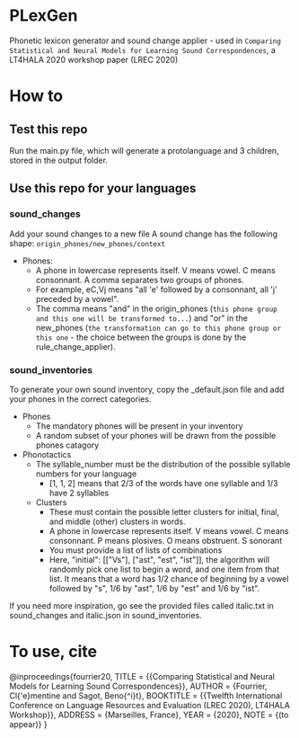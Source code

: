 # PLexGen
Phonetic lexicon generator and sound change applier - used in `Comparing Statistical and Neural Models for Learning Sound Correspondences`, a LT4HALA 2020 workshop paper (LREC 2020)

# How to 
## Test this repo
Run the main.py file, which will generate a protolanguage and 3 children, stored in the output folder.

## Use this repo for your languages
### sound_changes
Add your sound changes to a new file
A sound change has the following shape: `origin_phones/new_phones/context`
- Phones: 
  - A phone in lowercase represents itself. V means vowel. C means consonnant. A comma separates two groups of phones. 
  - For example, eC,Vj means "all 'e' followed by a consonnant, all 'j' preceded by a vowel". 
  - The comma means "and" in the origin_phones (`this phone group and this one will be transformed to...`) and "or" in the new_phones (`the transformation can go to this phone group or this one` - the choice between the groups is done by the rule_change_applier).
  
### sound_inventories
To generate your own sound inventory, copy the \_default.json file and add your phones in the correct categories. 
- Phones
  - The mandatory phones will be present in your inventory
  - A random subset of your phones will be drawn from the possible phones catagory 
- Phonotactics 
  - The syllable_number must be the distribution of the possible syllable numbers for your language
    - [1, 1, 2] means that 2/3 of the words have one syllable and 1/3 have 2 syllables
  - Clusters
    - These must contain the possible letter clusters for initial, final, and middle (other) clusters in words.
    -  A phone in lowercase represents itself. V means vowel. C means consonnant. P means plosives. O means obstruent. S sonorant
    - You must provide a list of lists of combinations
    - Here, "initial": [["Vs"], ["ast", "est", "ist"]], the algorithm will randomly pick one list to begin a word, and one item from that list. It means that a word has 1/2 chance of beginning by a vowel followed by "s", 1/6 by "ast", 1/6 by "est" and 1/6 by "ist". 

If you need more inspiration, go see the provided files called italic.txt in sound_changes and italic.json in sound_inventories.


# To use, cite
@inproceedings{fourrier20,
  TITLE = {{Comparing Statistical and Neural Models for Learning Sound Correspondences}},
  AUTHOR = {Fourrier, Cl{\'e}mentine and Sagot, Beno{\^i}t},
  BOOKTITLE = {{Twelfth International Conference on Language Resources and Evaluation (LREC 2020), LT4HALA Workshop}},
  ADDRESS = {Marseilles, France},
  YEAR = {2020},
  NOTE = {(to appear)}
}
